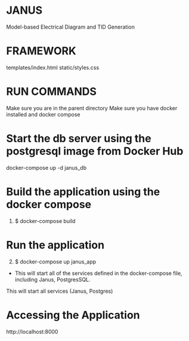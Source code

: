 # JANUS
Model-based Electrical Diagram and TID Generation

# FRAMEWORK
templates/index.html
static/styles.css

# RUN COMMANDS
Make sure you are in the parent directory
Make sure you have docker installed and docker compose


# Start the db server using the postgresql image from Docker Hub
docker-compose up -d janus_db


# Build the application using the docker compose
1. $ docker-compose build   


#  Run the application 
2. $ docker-compose up janus_app
- This will start all of the services defined in the docker-compose file, including Janus, PostgresSQL. 

This will start all services (Janus, Postgres)


#  Accessing the Application
http://localhost:8000


